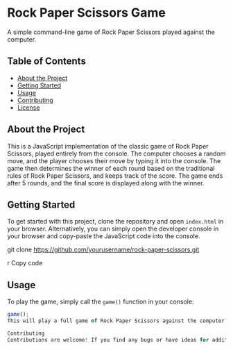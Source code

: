 # Rock Paper Scissors Game

A simple command-line game of Rock Paper Scissors played against the computer.

## Table of Contents

- [About the Project](#about-the-project)
- [Getting Started](#getting-started)
- [Usage](#usage)
- [Contributing](#contributing)
- [License](#license)

## About the Project

This is a JavaScript implementation of the classic game of Rock Paper Scissors, played entirely from the console. The computer chooses a random move, and the player chooses their move by typing it into the console. The game then determines the winner of each round based on the traditional rules of Rock Paper Scissors, and keeps track of the score. The game ends after 5 rounds, and the final score is displayed along with the winner.

## Getting Started

To get started with this project, clone the repository and open `index.html` in your browser. Alternatively, you can simply open the developer console in your browser and copy-paste the JavaScript code into the console.

git clone https://github.com/yourusername/rock-paper-scissors.git

r
Copy code

## Usage

To play the game, simply call the `game()` function in your console:

```javascript
game();
This will play a full game of Rock Paper Scissors against the computer. You will be prompted to enter your move (rock, paper, or scissors) for each round.

Contributing
Contributions are welcome! If you find any bugs or have ideas for additional features, please open an issue or submit a pull request.
